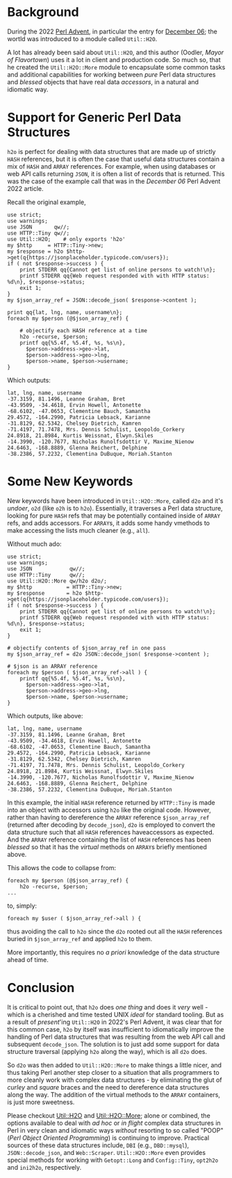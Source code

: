 # Background

During the 2022 [Perl Advent](https://perladvent.org/2022/2022-12-06.html), in particular the entry for [December 06](https://perladvent.org/2022/2022-12-06.html); the wortld was introduced to a module called `Util::H2O`.

A lot has already been said about `Util::H2O`, and this author (Oodler, _Mayor of Flavortown_) uses it a lot in client and production code. So much so, that he created the `Util::H2O::More` module to encapsulate some common tasks and additional capabilities for working between _pure_ Perl data structures and _blessed_ objects that have real data _accessors_, in a natural and idiomatic way.

# Support for Generic Perl Data Structures

`h2o` is perfect for dealing with data structures that are made up of strictly `HASH` references, but it is often the case that useful data structures contain a mix of `HASH` and `ARRAY` references. For example, when using databases or web API calls returning `JSON`, it is often a list of records that is returned. This was the case of the example call that was in the _December 06_ Perl Advent 2022 article. 

Recall the original example,

    use strict;
    use warnings;
    use JSON       qw//;
    use HTTP::Tiny qw//;
    use Util::H2O;    # only exports 'h2o'
    my $http     = HTTP::Tiny->new;
    my $response = h2o $http->get(q{https://jsonplaceholder.typicode.com/users});
    if ( not $response->success ) {
        print STDERR qq{Cannot get list of online persons to watch!\n};
        printf STDERR qq{Web request responded with with HTTP status: %d\n}, $response->status;
        exit 1;
    }
    my $json_array_ref = JSON::decode_json( $response->content );

    print qq{lat, lng, name, username\n};
    foreach my $person (@$json_array_ref) {

        # objectify each HASH reference at a time
        h2o -recurse, $person;
        printf qq{%5.4f, %5.4f, %s, %s\n},
          $person->address->geo->lat,
          $person->address->geo->lng,
          $person->name, $person->username;
    }

Which outputs:

    lat, lng, name, username
    -37.3159, 81.1496, Leanne Graham, Bret
    -43.9509, -34.4618, Ervin Howell, Antonette
    -68.6102, -47.0653, Clementine Bauch, Samantha
    29.4572, -164.2990, Patricia Lebsack, Karianne
    -31.8129, 62.5342, Chelsey Dietrich, Kamren
    -71.4197, 71.7478, Mrs. Dennis Schulist, Leopoldo_Corkery
    24.8918, 21.8984, Kurtis Weissnat, Elwyn.Skiles
    -14.3990, -120.7677, Nicholas Runolfsdottir V, Maxime_Nienow
    24.6463, -168.8889, Glenna Reichert, Delphine
    -38.2386, 57.2232, Clementina DuBuque, Moriah.Stanton

# Some New Keywords

New keywords have been introduced in `Util::H2O::More`, called `d2o` and it's _undoer_, `o2d` (like `o2h` is to `h2o`). Essentially, it traverses a Perl data structure, looking for pure `HASH` refs that may be potentially contained inside of `ARRAY` refs, and adds accessors. For `ARRAY`s, it adds some handy vmethods to make accessing the lists much cleaner (e.g., `all`).

Without much ado:

    use strict;
    use warnings;
    use JSON            qw//;
    use HTTP::Tiny      qw//;
    use Util::H2O::More qw/h2o d2o/;
    my $http           = HTTP::Tiny->new;
    my $response       = h2o $http->get(q{https://jsonplaceholder.typicode.com/users});
    if ( not $response->success ) {
        print STDERR qq{Cannot get list of online persons to watch!\n};
        printf STDERR qq{Web request responded with with HTTP status: %d\n}, $response->status;
        exit 1;
    }

    # objectify contents of $json_array_ref in one pass
    my $json_array_ref = d2o JSON::decode_json( $response->content );
    
    # $json is an ARRAY reference
    foreach my $person ( $json_array_ref->all ) {
        printf qq{%5.4f, %5.4f, %s, %s\n},
          $person->address->geo->lat,
          $person->address->geo->lng,
          $person->name, $person->username;
    }

Which outputs, like above:

    lat, lng, name, username
    -37.3159, 81.1496, Leanne Graham, Bret
    -43.9509, -34.4618, Ervin Howell, Antonette
    -68.6102, -47.0653, Clementine Bauch, Samantha
    29.4572, -164.2990, Patricia Lebsack, Karianne
    -31.8129, 62.5342, Chelsey Dietrich, Kamren
    -71.4197, 71.7478, Mrs. Dennis Schulist, Leopoldo_Corkery
    24.8918, 21.8984, Kurtis Weissnat, Elwyn.Skiles
    -14.3990, -120.7677, Nicholas Runolfsdottir V, Maxime_Nienow
    24.6463, -168.8889, Glenna Reichert, Delphine
    -38.2386, 57.2232, Clementina DuBuque, Moriah.Stanton

In this example, the initial `HASH` reference returned by `HTTP::Tiny` is made into an object with accessors using `h2o` like the original code. However, rather than having to dereference the `ARRAY` reference `$json_array_ref` (returned after decoding by `decode_json`), `d2o` is employed to convert the data structure such that all `HASH` references haveaccessors as expected. And the `ARRAY` reference containing the list of `HASH` references has been _blessed_ so that it has the _virtual_ methods on `ARRAY`s briefly mentioned above.

This allows the code to collapse from:

    foreach my $person (@$json_array_ref) {
        h2o -recurse, $person;
    ...

to, simply:

    foreach my $user ( $json_array_ref->all ) {

thus avoiding the call to `h2o` since the `d2o` rooted out all the `HASH` references buried in `$json_array_ref` and applied `h2o` to them.

More importantly, this requires no _a priori_ knowledge of the data structure ahead of time.

# Conclusion

It is critical to point out, that `h2o` does _one thing_ and does it _very_ well - which is a cherished and time tested UNIX _ideal_ for standard tooling. But as a result of _present_'ing `Util::H2O` in 2022's Perl Advent, it was clear that for this common case, `h2o` by itself was insufficient to idiomatically improve the handling of Perl data structures that was resulting from the web API call and subsequent `decode_json`. The solution is to just add some support for data structure traversal (applying `h2o` along the way), which is all `d2o` does.

So `d2o` was then added to `Util::H2O::More` to make things a little nicer, and thus taking Perl another step closer to a situation that alls programmers to more cleanly work with complex data structures - by eliminating the glut of _curley_ and _square_ braces and the need to dereference data structures along the way. The addition of the virtual methods to the `ARRAY` containers, is just more sweetness.

Please checkout [Util::H2O](https://metacpan.org/pod/Util::H2O) and [Util::H2O::More](https://metacpan.org/pod/Util::H2O::More); alone or combined, the options available to deal with _ad hoc_ or _in flight_ complex data structures in Perl in very clean and idiomatic ways _without_ resorting to so called "POOP" (_Perl Object Oriented Programming_) is continuing to improve. Practical sources of these data structures include, `DBI` (e.g., `DBD::mysql`), `JSON::decode_json`, and `Web::Scraper`. `Util::H2O::More` even provides special methods for working with `Getopt::Long` and `Config::Tiny`, `opt2h2o` and `ini2h2o`, respectively.
